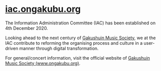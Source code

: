 [iac.ongakubu.org](https://iac.ongakubu.org)
===
The Information Administration Committee (IAC) has been established on 4th December 2020.

Looking ahead to the next century of [Gakushuin Music Society](https://www.ongakubu.org), we at the IAC contribute to reforming the organising process and culture in a user-driven manner through digital transformation.

For general/concert information, visit the official website of [Gakushuin Music Society (www.ongakubu.org)](https://www.ongakubu.org).
